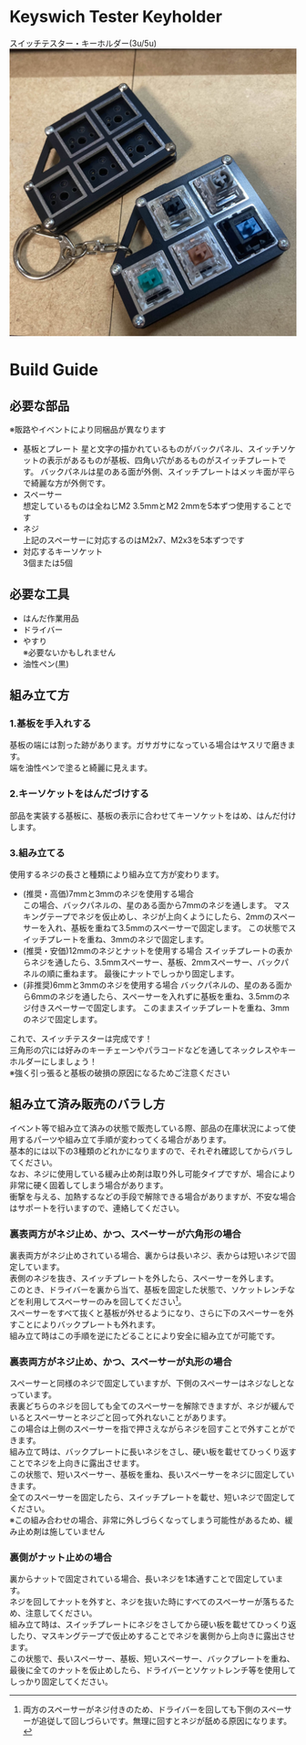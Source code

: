 # Keyswich Tester Keyholder

スイッチテスター・キーホルダー(3u/5u)
![](images/5utester.jpg)

# Build Guide
## 必要な部品
※販路やイベントにより同梱品が異なります
- 基板とプレート
  星と文字の描かれているものがバックパネル、スイッチソケットの表示があるものが基板、四角い穴があるものがスイッチプレートです。
  バックパネルは星のある面が外側、スイッチプレートはメッキ面が平らで綺麗な方が外側です。
- スペーサー  
  想定しているものは全ねじM2 3.5mmとM2 2mmを5本ずつ使用することです  
- ネジ  
  上記のスペーサーに対応するのはM2x7、M2x3を5本ずつです
- 対応するキーソケット  
  3個または5個
## 必要な工具
- はんだ作業用品
- ドライバー
- やすり  
  ※必要ないかもしれません
- 油性ペン(黒)

## 組み立て方
### 1.基板を手入れする
  基板の端には割った跡があります。ガサガサになっている場合はヤスリで磨きます。  
  端を油性ペンで塗ると綺麗に見えます。
### 2.キーソケットをはんだづけする
  部品を実装する基板に、基板の表示に合わせてキーソケットをはめ、はんだ付けします。
### 3.組み立てる
  使用するネジの長さと種類により組み立て方が変わります。
  - (推奨・高価)7mmと3mmのネジを使用する場合  
    この場合、バックパネルの、星のある面から7mmのネジを通します。
    マスキングテープでネジを仮止めし、ネジが上向くようにしたら、2mmのスペーサーを入れ、基板を重ねて3.5mmのスペーサーで固定します。
    この状態でスイッチプレートを重ね、3mmのネジで固定します。  
  - (推奨・安価)12mmのネジとナットを使用する場合
    スイッチプレートの表からネジを通したら、3.5mmスペーサー、基板、2mmスペーサー、バックパネルの順に重ねます。
    最後にナットでしっかり固定します。
  - (非推奨)6mmと3mmのネジを使用する場合
    バックパネルの、星のある面から6mmのネジを通したら、スペーサーを入れずに基板を重ね、3.5mmのネジ付きスペーサーで固定します。
    このままスイッチプレートを重ね、3mmのネジで固定します。
  
  これで、スイッチテスターは完成です！  
  三角形の穴には好みのキーチェーンやパラコードなどを通してネックレスやキーホルダーにしましょう！  
  ※強く引っ張ると基板の破損の原因になるためご注意ください

## 組み立て済み販売のバラし方
イベント等で組み立て済みの状態で販売している際、部品の在庫状況によって使用するパーツや組み立て手順が変わってくる場合があります。  
基本的には以下の3種類のどれかになりますので、それぞれ確認してからバラしてください。  
なお、ネジに使用している緩み止め剤は取り外し可能タイプですが、場合により非常に硬く固着してしまう場合があります。  
衝撃を与える、加熱するなどの手段で解除できる場合がありますが、不安な場合はサポートを行いますので、連絡してください。

### 裏表両方がネジ止め、かつ、スペーサーが六角形の場合
裏表両方がネジ止めされている場合、裏からは長いネジ、表からは短いネジで固定しています。  
表側のネジを抜き、スイッチプレートを外したら、スペーサーを外します。  
このとき、ドライバーを裏から当て、基板を固定した状態で、ソケットレンチなどを利用してスペーサーのみを回してください[^1]。  
スペーサーをすべて抜くと基板が外せるようになり、さらに下のスペーサーを外すことによりバックプレートも外れます。  
組み立て時はこの手順を逆にたどることにより安全に組み立てが可能です。

[^1]: 両方のスペーサーがネジ付きのため、ドライバーを回しても下側のスペーサーが追従して回しづらいです。無理に回すとネジが舐める原因になります。

### 裏表両方がネジ止め、かつ、スペーサーが丸形の場合
スペーサーと同様のネジで固定していますが、下側のスペーサーはネジなしとなっています。  
表裏どちらのネジを回しても全てのスペーサーを解除できますが、ネジが緩んでいるとスペーサーとネジごと回って外れないことがあります。  
この場合は上側のスペーサーを指で押さえながらネジを回すことで外すことができます。  
組み立て時は、バックプレートに長いネジをさし、硬い板を載せてひっくり返すことでネジを上向きに露出させます。  
この状態で、短いスペーサー、基板を重ね、長いスペーサーをネジに固定していきます。  
全てのスペーサーを固定したら、スイッチプレートを載せ、短いネジで固定してください。  
※この組み合わせの場合、非常に外しづらくなってしまう可能性があるため、緩み止め剤は施していません

### 裏側がナット止めの場合
裏からナットで固定されている場合、長いネジを1本通すことで固定しています。  
ネジを回してナットを外すと、ネジを抜いた時にすべてのスペーサーが落ちるため、注意してください。  
組み立て時は、スイッチプレートにネジをさしてから硬い板を載せてひっくり返したり、マスキングテープで仮止めすることでネジを裏側から上向きに露出させます。  
この状態で、長いスペーサー、基板、短いスペーサー、バックプレートを重ね、最後に全てのナットを仮止めしたら、ドライバーとソケットレンチ等を使用してしっかり固定してください。
